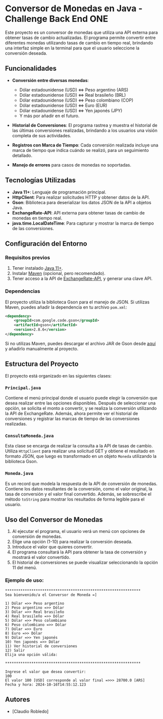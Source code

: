 
# Conversor de Monedas en Java -  Challenge Back End ONE

Este proyecto es un conversor de monedas que utiliza una API externa para obtener tasas de cambio actualizadas. El programa permite convertir entre diferentes monedas utilizando tasas de cambio en tiempo real, brindando una interfaz simple en la terminal para que el usuario seleccione la conversión deseada.

## Funcionalidades

- **Conversión entre diversas monedas**:
  - Dólar estadounidense (USD) ⇔ Peso argentino (ARS)
  - Dólar estadounidense (USD) ⇔ Real brasileño (BRL)
  - Dólar estadounidense (USD) ⇔ Peso colombiano (COP)
  - Dólar estadounidense (USD) ⇔ Euro (EUR)
  - Dólar estadounidense (USD) ⇔ Yen japonés (JPY)
  - Y más por añadir en el futuro.
  
- **Historial de Conversiones**: El programa rastrea y muestra el historial de las últimas conversiones realizadas, brindando a los usuarios una visión completa de sus actividades.
  
- **Registros con Marca de Tiempo**: Cada conversión realizada incluye una marca de tiempo que indica cuándo se realizó, para un seguimiento detallado.

- **Manejo de errores** para casos de monedas no soportadas.

## Tecnologías Utilizadas

- **Java 11+**: Lenguaje de programación principal.
- **HttpClient**: Para realizar solicitudes HTTP y obtener datos de la API.
- **Gson**: Biblioteca para deserializar los datos JSON de la API a objetos Java.
- **ExchangeRate-API**: API externa para obtener tasas de cambio de monedas en tiempo real.
- **java.time.LocalDateTime**: Para capturar y mostrar la marca de tiempo de las conversiones.

## Configuración del Entorno

### Requisitos previos

1. Tener instalado [Java 11+](https://www.oracle.com/java/technologies/javase-jdk11-downloads.html).
2. Instalar [Maven](https://maven.apache.org/) (opcional, pero recomendado).
3. Tener acceso a la API de [ExchangeRate-API](https://www.exchangerate-api.com/), y generar una clave API.

### Dependencias

El proyecto utiliza la biblioteca Gson para el manejo de JSON. Si utilizas Maven, puedes añadir la dependencia en tu archivo `pom.xml`:

```xml
<dependency>
    <groupId>com.google.code.gson</groupId>
    <artifactId>gson</artifactId>
    <version>2.8.6</version>
</dependency>
```

Si no utilizas Maven, puedes descargar el archivo JAR de Gson desde [aquí](https://mvnrepository.com/artifact/com.google.code.gson/gson/2.8.6) y añadirlo manualmente al proyecto.

## Estructura del Proyecto

El proyecto está organizado en las siguientes clases:

### `Principal.java`

Contiene el menú principal donde el usuario puede elegir la conversión que desea realizar entre las opciones disponibles. Después de seleccionar una opción, se solicita el monto a convertir, y se realiza la conversión utilizando la API de ExchangeRate. Además, ahora permite ver el historial de conversiones y registrar las marcas de tiempo de las conversiones realizadas.

### `ConsultaMoneda.java`

Esta clase se encarga de realizar la consulta a la API de tasas de cambio. Utiliza `HttpClient` para realizar una solicitud GET y obtiene el resultado en formato JSON, que luego es transformado en un objeto `Moneda` utilizando la biblioteca Gson.

### `Moneda.java`

Es un record que modela la respuesta de la API de conversión de monedas. Contiene los datos resultantes de la conversión, como el valor original, la tasa de conversión y el valor final convertido. Además, se sobrescribe el método `toString` para mostrar los resultados de forma legible para el usuario.

## Uso del Conversor de Monedas

1. Al ejecutar el programa, el usuario verá un menú con opciones de conversión de monedas.
2. Elige una opción (1-10) para realizar la conversión deseada.
3. Introduce el valor que quieres convertir.
4. El programa consultará la API para obtener la tasa de conversión y mostrará el valor convertido.
5. El historial de conversiones se puede visualizar seleccionando la opción 11 del menú.

### Ejemplo de uso:

```
**************************************************************
Sea bienvenido/a el Conversor de Moneda =]

1) Dólar =>> Peso argentino
2) Peso argentino =>> Dólar
3) Dólar =>> Real brasileño
4) Real brasileño =>> Dólar
5) Dólar =>> Peso colombiano
6) Peso colombiano =>> Dólar
7) Dólar =>> Euro
8) Euro =>> Dólar
9) Dólar =>> Yen japonés
10) Yen japonés =>> Dólar
11) Ver historial de conversiones
12) Salir
Elija una opción válida:

**************************************************************

Ingrese el valor que desea convertir:
100
El valor 100 [USD] corresponde al valor final =>>> 28700.0 [ARS] 
Fecha y hora: 2024-10-16T14:55:12.123
```

## Autores

- [Claudio Robledo]
